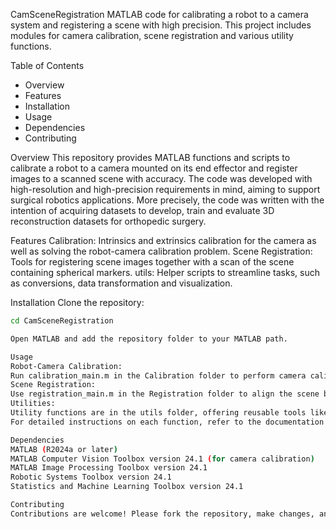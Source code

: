 CamSceneRegistration
MATLAB code for calibrating a robot to a camera system and registering a scene with high precision.
This project includes modules for camera calibration, scene registration and various utility functions.

Table of Contents
- Overview
- Features
- Installation
- Usage
- Dependencies
- Contributing

Overview
This repository provides MATLAB functions and scripts to calibrate a robot to a camera mounted on its end effector and register images to a scanned scene with accuracy. 
The code was developed with high-resolution and high-precision requirements in mind, aiming to support surgical robotics applications. More precisely, the code was written
with the intention of acquiring datasets to develop, train and evaluate 3D reconstruction datasets for orthopedic surgery.

Features
Calibration: Intrinsics and extrinsics calibration for the camera as well as solving the robot-camera calibration problem.
Scene Registration: Tools for registering scene images together with a scan of the scene containing spherical markers.
utils: Helper scripts to streamline tasks, such as conversions, data transformation and visualization.

Installation
Clone the repository:
```bash git clone https://github.com/yourusername/CamSceneRegistration.git 
cd CamSceneRegistration

Open MATLAB and add the repository folder to your MATLAB path.

Usage
Robot-Camera Calibration:
Run calibration_main.m in the Calibration folder to perform camera calibration.
Scene Registration:
Use registration_main.m in the Registration folder to align the scene based on the calibrated setup.
Utilities:
Utility functions are in the utils folder, offering reusable tools like matrix transformations, visualization tools, and general helper functions.
For detailed instructions on each function, refer to the documentation within the function files.

Dependencies
MATLAB (R2024a or later)
MATLAB Computer Vision Toolbox version 24.1 (for camera calibration)
MATLAB Image Processing Toolbox version 24.1
Robotic Systems Toolbox version 24.1
Statistics and Machine Learning Toolbox version 24.1

Contributing
Contributions are welcome! Please fork the repository, make changes, and submit a pull request. Ensure that you update the documentation for any new features or changes.
